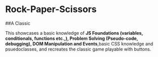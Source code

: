 # Rock-Paper-Scissors
##A Classic

This showcases a basic knowledge of **JS Foundations (variables, conditionals, functions etc.,), Problem Solving (Pseudo-code, debugging), DOM Manipulation and Events**,basic CSS knowledge and psuedoclasses, and recreates the classic game playable with buttons.
